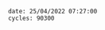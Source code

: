 

                date: 25/04/2022 07:27:00
                cycles: 90300

                         